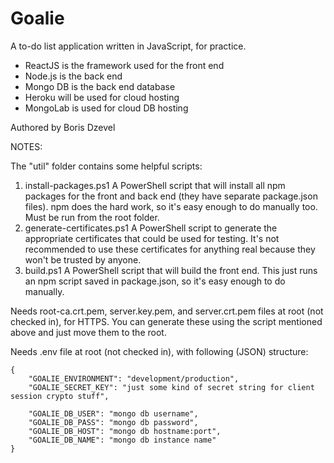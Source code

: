 Goalie
=====

A to-do list application written in JavaScript, for practice.

* ReactJS is the framework used for the front end
* Node.js is the back end
* Mongo DB is the back end database
* Heroku will be used for cloud hosting
* MongoLab is used for cloud DB hosting

Authored by Boris Dzevel

NOTES:

The "util" folder contains some helpful scripts:

1)
	install-packages.ps1
	A PowerShell script that will install all npm packages for the front and back end (they have separate package.json files).
	npm does the hard work, so it's easy enough to do manually too.
	Must be run from the root folder.
2)
	generate-certificates.ps1
	A PowerShell script to generate the appropriate certificates that could be used for testing.
	It's not recommended to use these certificates for anything real because they won't be trusted by anyone.
3)
	build.ps1
	A PowerShell script that will build the front end.
	This just runs an npm script saved in package.json, so it's easy enough to do manually.
	
Needs root-ca.crt.pem, server.key.pem, and server.crt.pem files at root (not checked in), for HTTPS. You can generate these using the script mentioned above and just move them to the root.

Needs .env file at root (not checked in), with following (JSON) structure:

	{
		"GOALIE_ENVIRONMENT": "development/production",
		"GOALIE_SECRET_KEY": "just some kind of secret string for client session crypto stuff",
	
		"GOALIE_DB_USER": "mongo db username",
		"GOALIE_DB_PASS": "mongo db password",
		"GOALIE_DB_HOST": "mongo db hostname:port",
		"GOALIE_DB_NAME": "mongo db instance name"
	}
